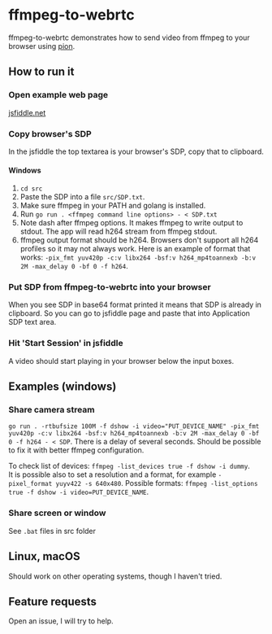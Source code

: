 # ffmpeg-to-webrtc

ffmpeg-to-webrtc demonstrates how to send video from ffmpeg to your browser using [pion](https://github.com/pion/webrtc).

## How to run it

### Open example web page
[jsfiddle.net](https://jsfiddle.net/wjo4e9c7/1/)

### Copy browser's SDP
In the jsfiddle the top textarea is your browser's SDP, copy that to clipboard.

#### Windows
1. `cd src`
1. Paste the SDP into a file `src/SDP.txt`.
2. Make sure ffmpeg in your PATH and golang is installed.
3. Run `go run . <ffmpeg command line options> - < SDP.txt`
4. Note dash after ffmpeg options. It makes ffmpeg to write output to stdout. The app will read h264 stream from ffmpeg stdout.
5. ffmpeg output format should be h264. Browsers don't support all h264 profiles so it may not always work. Here is an example of format that works: `-pix_fmt yuv420p -c:v libx264 -bsf:v h264_mp4toannexb -b:v 2M -max_delay 0 -bf 0 -f h264`.

### Put SDP from ffmpeg-to-webrtc into your browser
When you see SDP in base64 format printed it means that SDP is already in clipboard. So you can go to jsfiddle page and paste that into Application SDP text area.

### Hit 'Start Session' in jsfiddle
A video should start playing in your browser below the input boxes.

## Examples (windows)
### Share camera stream
```go run . -rtbufsize 100M -f dshow -i video="PUT_DEVICE_NAME" -pix_fmt yuv420p -c:v libx264 -bsf:v h264_mp4toannexb -b:v 2M -max_delay 0 -bf 0 -f h264 - < SDP```. 
There is a delay of several seconds. Should be possible to fix it with better ffmpeg configuration.

To check list of devices: `ffmpeg -list_devices true -f dshow -i dummy`.  
It is possible also to set a resolution and a format, for example `-pixel_format yuyv422 -s 640x480`.
Possible formats: `ffmpeg -list_options true -f dshow -i video=PUT_DEVICE_NAME`.
### Share screen or window
See `.bat` files in src folder

## Linux, macOS

Should work on other operating systems, though I haven't tried.

## Feature requests

Open an issue, I will try to help.
